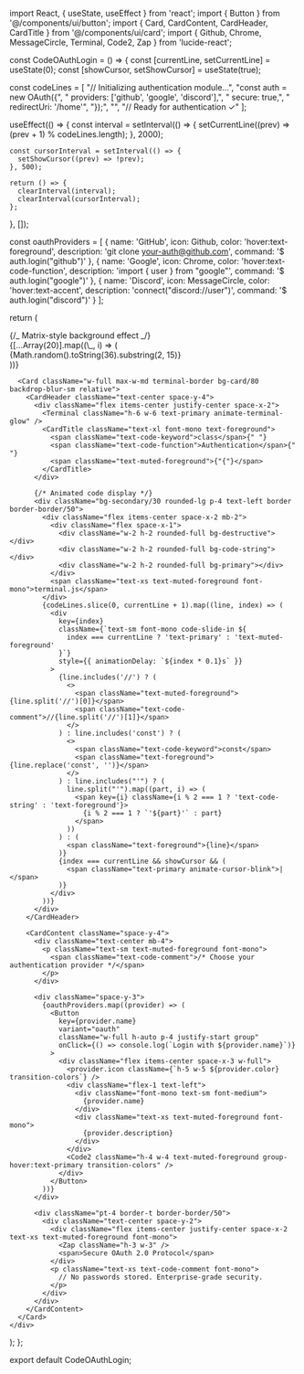import React, { useState, useEffect } from 'react';
import { Button } from '@/components/ui/button';
import { Card, CardContent, CardHeader, CardTitle } from '@/components/ui/card';
import { Github, Chrome, MessageCircle, Terminal, Code2, Zap } from 'lucide-react';

const CodeOAuthLogin = () => {
const [currentLine, setCurrentLine] = useState(0);
const [showCursor, setShowCursor] = useState(true);

const codeLines = [
"// Initializing authentication module...",
"const auth = new OAuth({",
" providers: ['github', 'google', 'discord'],",
" secure: true,",
" redirectUri: '/home'",
"});",
"",
"// Ready for authentication ✓"
];

useEffect(() => {
const interval = setInterval(() => {
setCurrentLine((prev) => (prev + 1) % codeLines.length);
}, 2000);

    const cursorInterval = setInterval(() => {
      setShowCursor((prev) => !prev);
    }, 500);

    return () => {
      clearInterval(interval);
      clearInterval(cursorInterval);
    };

}, []);

const oauthProviders = [
{
name: 'GitHub',
icon: Github,
color: 'hover:text-foreground',
description: 'git clone your-auth@github.com',
command: '$ auth.login("github")'
},
{
name: 'Google',
icon: Chrome,
color: 'hover:text-code-function',
description: 'import { user } from "google"',
command: '$ auth.login("google")'
},
{
name: 'Discord',
icon: MessageCircle,
color: 'hover:text-accent',
description: 'connect("discord://user")',
command: '$ auth.login("discord")'
}
];

return (
<div className="min-h-screen flex items-center justify-center bg-background p-4 relative overflow-hidden">
{/_ Matrix-style background effect _/}
<div className="absolute inset-0 opacity-5">
{[...Array(20)].map((\_, i) => (
<div
key={i}
className="absolute text-primary text-xs animate-matrix-rain font-mono"
style={{
              left: `${Math.random() * 100}%`,
              animationDelay: `${Math.random() * 10}s`,
              animationDuration: `${10 + Math.random() * 10}s`
            }} >
{Math.random().toString(36).substring(2, 15)}
</div>
))}
</div>

      <Card className="w-full max-w-md terminal-border bg-card/80 backdrop-blur-sm relative">
        <CardHeader className="text-center space-y-4">
          <div className="flex items-center justify-center space-x-2">
            <Terminal className="h-6 w-6 text-primary animate-terminal-glow" />
            <CardTitle className="text-xl font-mono text-foreground">
              <span className="text-code-keyword">class</span>{" "}
              <span className="text-code-function">Authentication</span>{" "}
              <span className="text-muted-foreground">{"{"}</span>
            </CardTitle>
          </div>

          {/* Animated code display */}
          <div className="bg-secondary/30 rounded-lg p-4 text-left border border-border/50">
            <div className="flex items-center space-x-2 mb-2">
              <div className="flex space-x-1">
                <div className="w-2 h-2 rounded-full bg-destructive"></div>
                <div className="w-2 h-2 rounded-full bg-code-string"></div>
                <div className="w-2 h-2 rounded-full bg-primary"></div>
              </div>
              <span className="text-xs text-muted-foreground font-mono">terminal.js</span>
            </div>
            {codeLines.slice(0, currentLine + 1).map((line, index) => (
              <div
                key={index}
                className={`text-sm font-mono code-slide-in ${
                  index === currentLine ? 'text-primary' : 'text-muted-foreground'
                }`}
                style={{ animationDelay: `${index * 0.1}s` }}
              >
                {line.includes('//') ? (
                  <>
                    <span className="text-muted-foreground">{line.split('//')[0]}</span>
                    <span className="text-code-comment">//{line.split('//')[1]}</span>
                  </>
                ) : line.includes('const') ? (
                  <>
                    <span className="text-code-keyword">const</span>
                    <span className="text-foreground">{line.replace('const', '')}</span>
                  </>
                ) : line.includes("'") ? (
                  line.split("'").map((part, i) => (
                    <span key={i} className={i % 2 === 1 ? 'text-code-string' : 'text-foreground'}>
                      {i % 2 === 1 ? `'${part}'` : part}
                    </span>
                  ))
                ) : (
                  <span className="text-foreground">{line}</span>
                )}
                {index === currentLine && showCursor && (
                  <span className="text-primary animate-cursor-blink">|</span>
                )}
              </div>
            ))}
          </div>
        </CardHeader>

        <CardContent className="space-y-4">
          <div className="text-center mb-4">
            <p className="text-sm text-muted-foreground font-mono">
              <span className="text-code-comment">/* Choose your authentication provider */</span>
            </p>
          </div>

          <div className="space-y-3">
            {oauthProviders.map((provider) => (
              <Button
                key={provider.name}
                variant="oauth"
                className="w-full h-auto p-4 justify-start group"
                onClick={() => console.log(`Login with ${provider.name}`)}
              >
                <div className="flex items-center space-x-3 w-full">
                  <provider.icon className={`h-5 w-5 ${provider.color} transition-colors`} />
                  <div className="flex-1 text-left">
                    <div className="font-mono text-sm font-medium">
                      {provider.name}
                    </div>
                    <div className="text-xs text-muted-foreground font-mono">
                      {provider.description}
                    </div>
                  </div>
                  <Code2 className="h-4 w-4 text-muted-foreground group-hover:text-primary transition-colors" />
                </div>
              </Button>
            ))}
          </div>

          <div className="pt-4 border-t border-border/50">
            <div className="text-center space-y-2">
              <div className="flex items-center justify-center space-x-2 text-xs text-muted-foreground font-mono">
                <Zap className="h-3 w-3" />
                <span>Secure OAuth 2.0 Protocol</span>
              </div>
              <p className="text-xs text-code-comment font-mono">
                // No passwords stored. Enterprise-grade security.
              </p>
            </div>
          </div>
        </CardContent>
      </Card>
    </div>

);
};

export default CodeOAuthLogin;

